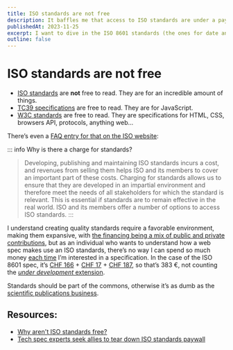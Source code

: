 ```yaml
---
title: ISO standards are not free
description: It baffles me that access to ISO standards are under a paywall.
publishedAt: 2023-11-25
excerpt: I want to dive in the ISO 8601 standards (the ones for date and time formats), so I’m [frustrated by the paywall]().
outline: false
---
```


# ISO standards are not free

<datetime :date="$frontmatter.publishedAt" formatter="longdate"/>

- [ISO standards](https://www.iso.org/standards.html) are **not** free to read. They are for an incredible amount of things.
- [TC39 specifications](https://tc39.es/) are free to read. They are for JavaScript.
- [W3C standards](https://www.w3.org/standards/) are free to read. They are specifications for HTML, CSS, browsers API, protocols, anything web…

There’s even a [FAQ entry for that on the ISO website](https://www.iso.org/footer-links/frequently-asked-questions-faqs/general-faqs.html):

::: info Why is there a charge for standards?
> Developing, publishing and maintaining ISO standards incurs a cost, and revenues from selling them helps ISO and its members to cover an important part of these costs. Charging for standards allows us to ensure that they are developed in an impartial environment and therefore meet the needs of all stakeholders for which the standard is relevant. This is essential if standards are to remain effective in the real world. ISO and its members offer a number of options to access ISO standards.
:::

I understand creating quality standards require a favorable environment, making them expansive, with [the financing being a mix of public and private contributions](https://en.wikipedia.org/wiki/International_Organization_for_Standardization#Financing), but as an individual who wants to understand how a web spec makes use an ISO standards, there’s no way I can spend so much money [each time](https://github.com/meduzen/datetime-attribute/issues/108) I’m interested in a specification. In the case of the ISO 8601 spec, it’s [CHF 166](https://www.iso.org/standard/70907.html) + [CHF 17](https://www.iso.org/standard/81801.html) + [CHF 187](https://www.iso.org/standard/70908.html), so that’s 383 €, not counting the [_under development_ extension](https://www.iso.org/standard/86124.html).

Standards should be part of the commons, otherwise it’s as dumb as the [scientific publications business](https://direct.mit.edu/qss/article/doi/10.1162/qss_a_00272/118070/The-Oligopoly-s-Shift-to-Open-Access-How-the-Big).

## Resources:

- [Why aren't ISO standards free?](https://www.reddit.com/r/engineering/comments/jquuls/why_arent_iso_standards_free/)
- [Tech spec experts seek allies to tear down ISO standards paywall](https://www.theregister.com/2021/07/31/iso_paywall_battle/)
